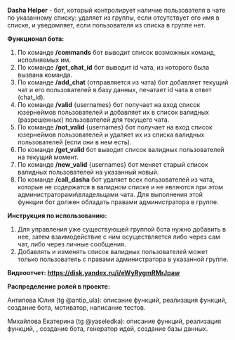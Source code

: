**Dasha Helper** - бот, который контролирует наличие пользователя в чате по указанному списку: удаляет из группы, если отсутствует его имя в списке, и уведомляет, если пользователя из списка в группе нет.

**Функционал бота:**
1.  По команде **/commands** бот выводит список возможных команд, исполняемых им.
2.  По команде **/get_chat_id** бот выводит id чата, из которого была вызвана команда.
3.  По команде **/add_chat** (отправляется из чата) бот добавляет текущий чат и его пользователей в базу данных, печатает id чата в ответ (chat_id).
4.  По команде **/valid** {usernames} бот получает на вход список юзернеймов пользователей и добавляет их в список валидных (разрешенных) пользователей для текущего чата.
5.  По команде **/not_valid** {usernames} бот получает на вход список юзернеймов пользователей и удаляет их из списка валидных пользователей (если они в нем есть).
6.  По команде **/get_valid** бот выводит список валидных пользователей на текущий момент.
7.  По команде **/new_valid** {usernames} бот меняет старый список валидных пользователей на указанный новый.
8.  По команде **/call_dasha** бот удаляет всех пользователей из чата, которые не содержатся в валидном списке и не являются при этом администраторами\владельцами чата. Для      выполнения этой функции бот должен обладать правами администратора в группе.

**Инструкция по использованию:**

1.  Для управления уже существующей группой бота нужно добавить в нее, затем взаимодействие с ним осуществляется либо через сам чат, либо через личные сообщения.
2.  Добавлять и изменять список валидных пользователей может только пользователь с правами администратора в указанной группе.

**Видеоотчет: https://disk.yandex.ru/i/eWyRygmRMrJpaw**

**Распределение ролей в проекте:**

Антипова Юлия (tg @antip_ula): описание функций, реализация функций, создание бота, мотиватор, написание тестов.

Михайлова Екатерина (tg @yaseledka): описание функций, реализация функций, , создание бота, генератор идей, создание базы данных.
